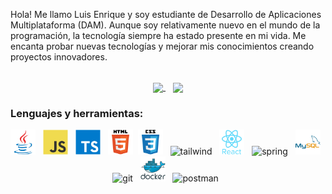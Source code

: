 <p align="start">Hola! Me llamo Luis Enrique y soy estudiante de Desarrollo de Aplicaciones Multiplataforma (DAM). Aunque soy relativamente nuevo en el mundo de la programación, la tecnología siempre ha estado presente en mi vida. Me encanta probar nuevas tecnologías y mejorar mis conocimientos creando proyectos innovadores.</p>
<br/>
<div align="center">
  <a href="https://github.com/luisenriquejuanferrer?tab=repositories">
    <picture>
      <source
        srcset="https://github-readme-stats.vercel.app/api?username=luisenriquejuanferrer&show_icons=true&theme=noctis_minimus"
        media="(prefers-color-scheme: dark)"
      />
      <source
        srcset="https://github-readme-stats.vercel.app/api?username=luisenriquejuanferrer&show_icons=true&theme=vue"
        media="(prefers-color-scheme: light), (prefers-color-scheme: no-preference)"
      />
      <img height=170 align="center" src="https://github-readme-stats.vercel.app/api?username=luisenriquejuanferrer&show_icons=true" />
    </picture>
  </a>
  &nbsp;&nbsp;
  <a href="https://github.com/luisenriquejuanferrer?tab=repositories">
    <picture>
      <source
        srcset="https://github-readme-stats.vercel.app/api/top-langs/?username=luisenriquejuanferrer&layout=compact&show_icons=true&theme=noctis_minimus"
        media="(prefers-color-scheme: dark)"
      />
      <source
        srcset="https://github-readme-stats.vercel.app/api/top-langs/?username=luisenriquejuanferrer&layout=compact&show_icons=true&theme=vue"
        media="(prefers-color-scheme: light), (prefers-color-scheme: no-preference)"
      />
      <img height=170 align="center" src="https://github-readme-stats.vercel.app/api/top-langs/?username=luisenriquejuanferrer&layout=compact" />
    </picture>
  </a>
</div>

<h3 align="left">Lenguajes y herramientas:</h3>
<p align="center"> 
  <!-- Lenguajes de programación -->
  <img src="https://raw.githubusercontent.com/devicons/devicon/master/icons/java/java-original.svg" alt="java" width="40" height="40"/>&nbsp;&nbsp;
  <!--<img src="https://www.vectorlogo.zone/logos/kotlinlang/kotlinlang-icon.svg" alt="kotlin" width="40" height="40"/>&nbsp;&nbsp;-->
  <img src="https://raw.githubusercontent.com/devicons/devicon/master/icons/javascript/javascript-original.svg" alt="javascript" width="40" height="40"/>&nbsp;&nbsp;
  <img src="https://raw.githubusercontent.com/devicons/devicon/master/icons/typescript/typescript-original.svg" alt="typescript" width="40" height="40"/>&nbsp;&nbsp;
  <!-- Frontend -->
  <img src="https://raw.githubusercontent.com/devicons/devicon/master/icons/html5/html5-original-wordmark.svg" alt="html5" width="40" height="40"/>&nbsp;
  <img src="https://raw.githubusercontent.com/devicons/devicon/master/icons/css3/css3-original-wordmark.svg" alt="css3" width="40" height="40"/>&nbsp;&nbsp;
  <img src="https://www.vectorlogo.zone/logos/tailwindcss/tailwindcss-icon.svg" alt="tailwind" width="40" height="40"/>&nbsp;&nbsp;
  <img src="https://raw.githubusercontent.com/devicons/devicon/master/icons/react/react-original-wordmark.svg" alt="react" width="40" height="40"/>&nbsp;&nbsp;
  <!-- Backend -->
  <!--<img src="https://raw.githubusercontent.com/devicons/devicon/master/icons/nodejs/nodejs-original-wordmark.svg" alt="nodejs" width="40" height="40"/>&nbsp;&nbsp;-->
  <img src="https://www.vectorlogo.zone/logos/springio/springio-icon.svg" alt="spring" width="40" height="40"/>&nbsp;&nbsp;
  <!-- Base de datos -->
  <img src="https://raw.githubusercontent.com/devicons/devicon/master/icons/mysql/mysql-original-wordmark.svg" alt="mysql" width="40" height="40"/>&nbsp;&nbsp;
  <!-- Herramientas -->
  <img src="https://www.vectorlogo.zone/logos/git-scm/git-scm-icon.svg" alt="git" width="40" height="40"/>&nbsp;&nbsp;
  <img src="https://raw.githubusercontent.com/devicons/devicon/master/icons/docker/docker-original-wordmark.svg" alt="docker" width="40" height="40"/>&nbsp;&nbsp;
  <img src="https://www.vectorlogo.zone/logos/getpostman/getpostman-icon.svg" alt="postman" width="40" height="40"/>&nbsp;&nbsp;
</p>


